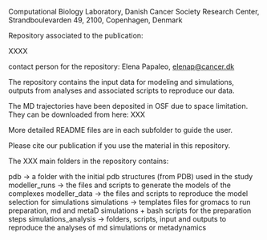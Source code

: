 Computational Biology Laboratory, Danish Cancer Society Research Center, Strandboulevarden 49, 2100, Copenhagen, Denmark

Repository associated to the publication:

XXXX

contact person for the repository: Elena Papaleo, elenap@cancer.dk


The repository contains the input data for modeling and simulations, outputs from analyses and associated scripts 
to reproduce our data. 

The MD trajectories have been deposited in OSF due to space limitation. They can be downloaded from here: XXX

More detailed README files are in each subfolder to guide the user.

Please cite our publication if you use the material in this repository.


The XXX main folders in the repository contains:

pdb -> a folder with the initial pdb structures (from PDB) used in the study
modeller_runs -> the files and scripts to generate the models of the complexes
modeller_data -> the files and scripts to reproduce the model selection for simulations 
simulations -> templates files for gromacs to run preparation, md and metaD simulations + bash scripts for the preparation steps
simulations_analysis -> folders, scripts, input and outputs to reproduce the analyses of md simulations or metadynamics

